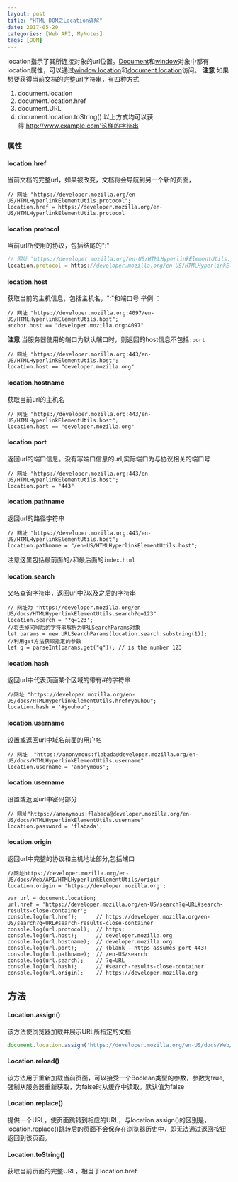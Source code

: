 ```yaml
---
layout: post
title: "HTML DOM之Location详解"
date: 2017-05-20
categories: [Web API, MyNotes]
tags: [DOM]
---
```

location指示了其所连接对象的url位置。[Document](https://developer.mozilla.org/en-US/docs/Web/API/Document)和[window](https://developer.mozilla.org/en-US/docs/Web/API/Window)对象中都有location属性，可以通过[window.location](https://developer.mozilla.org/en-US/docs/Web/API/Window/location)和[document.location](https://developer.mozilla.org/en-US/docs/Web/API/Document/location)访问。
**注意** 如果想要获得当前文档的完整url字符串，有四种方式
 1. document.location
 2. document.location.href
 3. document.URL
 4. document.location.toString()
以上方式均可以获得'http://www.example.com'这样的字符串
<!-- more -->

### 属性
#### location.href
  当前文档的完整url，如果被改变，文档将会导航到另一个新的页面，
  ```
  // 网址 "https://developer.mozilla.org/en-US/HTMLHyperlinkElementUtils.protocol";
  location.href = https://developer.mozilla.org/en-US/HTMLHyperlinkElementUtils.protocol
  ```
#### location.protocol
  当前url所使用的协议，包括结尾的":"
  ```js
  // 网址 "https://developer.mozilla.org/en-US/HTMLHyperlinkElementUtils.protocol";
  location.protocol = https://developer.mozilla.org/en-US/HTMLHyperlinkElementUtils.protocol
  ```
#### location.host
  获取当前的主机信息，包括主机名，":"和端口号
  举例 ：
  ```
  // 网址 "https://developer.mozilla.org:4097/en-US/HTMLHyperlinkElementUtils.host";
  anchor.host == "developer.mozilla.org:4097"
  ```
  **注意** 当服务器使用的端口为默认端口时，则返回的host信息不包括``:port``
  ```
// 网址 "https://developer.mozilla.org:443/en-US/HTMLHyperlinkElementUtils.host";
location.host == "developer.mozilla.org"
  ```

#### location.hostname
获取当前url的主机名
```
// 网址 "https://developer.mozilla.org:443/en-US/HTMLHyperlinkElementUtils.host";
location.host == "developer.mozilla.org"
```

#### location.port
  返回url的端口信息。没有写端口信息的url,实际端口为与协议相关的端口号
  ```
  // 网址 "https://developer.mozilla.org:443/en-US/HTMLHyperlinkElementUtils.host";
  location.port = "443"
  ```
#### location.pathname
  返回url的路径字符串
  ```
  // 网址 "https://developer.mozilla.org:443/en-US/HTMLHyperlinkElementUtils.host";
  location.pathname = "/en-US/HTMLHyperlinkElementUtils.host";
  ```
  注意这里包括最前面的``/``和最后面的``index.html``
#### location.search
  又名查询字符串，返回url中?以及之后的字符串
  ```
// 网址为 "https://developer.mozilla.org/en-US/docs/HTMLHyperlinkElementUtils.search?q=123"
location.search = '?q=123';
//将去掉问号后的字符串解析为URLSearchParams对象
let params = new URLSearchParams(location.search.substring(1));
//利用get方法获取指定的参数
let q = parseInt(params.get("q")); // is the number 123
  ```
#### location.hash
返回url中代表页面某个区域的带有#的字符串
  ```
//网址 "https://developer.mozilla.org/en-US/docs/HTMLHyperlinkElementUtils.href#youhou";
location.hash = '#youhou';
  ```
#### location.username
  设置或返回url中域名前面的用户名
  ```
// 网址  "https://anonymous:flabada@developer.mozilla.org/en-US/docs/HTMLHyperlinkElementUtils.username"
location.username = 'anonymous';
  ```
#### location.username
设置或返回url中密码部分
```
// 网址"https://anonymous:flabada@developer.mozilla.org/en-US/docs/HTMLHyperlinkElementUtils.username"
location.password = 'flabada';
```

#### location.origin
返回url中完整的协议和主机地址部分,包括端口
```
//网址https://developer.mozilla.org/en-US/docs/Web/API/HTMLHyperlinkElementUtils/origin
location.origin = 'https://developer.mozilla.org';
```


```
var url = document.location;
url.href = 'https://developer.mozilla.org/en-US/search?q=URL#search-results-close-container';
console.log(url.href);      // https://developer.mozilla.org/en-US/search?q=URL#search-results-close-container
console.log(url.protocol);  // https:
console.log(url.host);      // developer.mozilla.org
console.log(url.hostname);  // developer.mozilla.org
console.log(url.port);      // (blank - https assumes port 443)
console.log(url.pathname);  // /en-US/search
console.log(url.search);    // ?q=URL
console.log(url.hash);      // #search-results-close-container
console.log(url.origin);    // https://developer.mozilla.org
```

## 方法
#### Location.assign()
该方法使浏览器加载并展示URL所指定的文档
```js
document.location.assign('https://developer.mozilla.org/en-US/docs/Web/API/Location.reload');
```
#### Location.reload()
该方法用于重新加载当前页面，可以接受一个Boolean类型的参数，参数为true,强制从服务器重新获取，为false时从缓存中读取。默认值为false

#### Location.replace()
提供一个URL，使页面跳转到相应的URL，与location.assign()的区别是，location.replace()跳转后的页面不会保存在浏览器历史中，即无法通过返回按钮返回到该页面。

#### Location.toString()
获取当前页面的完整URL，相当于location.href
